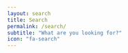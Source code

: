 ```yaml
---
layout: search
title: Search
permalink: /search/
subtitle: "What are you looking for?"
icon: "fa-search"
---
```


